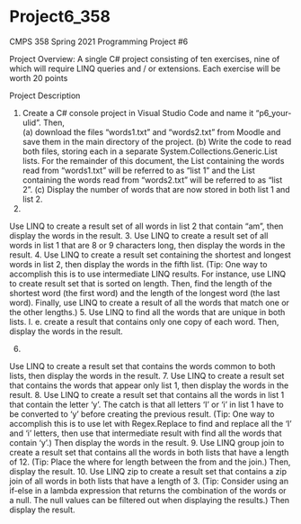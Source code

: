 # Project6_358

CMPS 358 Spring 2021 Programming Project #6

Project Overview:
  A single C# project consisting of ten exercises, nine of which will require LINQ queries and / or extensions.
  Each exercise will be worth 20 points

Project Description
 1. Create a C# console project in Visual Studio Code and name it “p6_your-ulid”. Then,  
  (a) download the files “words1.txt” and “words2.txt” from Moodle and save them in the main directory
    of the project.
  (b) Write the code to read both files, storing each in a separate System.Collections.Generic.List<String>
    lists. For the remainder of this document, the List containing the words read from “words1.txt”
    will be referred to as “list 1” and the List containing the words read from “words2.txt” will be
    referred to as “list 2”.
  (c) Display the number of words that are now stored in both list 1 and list 2.
2.
  Use LINQ to create a result set of all words in list 2 that contain “am”, then display the words in the
  result.
3. 
  Use LINQ to create a result set of all words in list 1 that are 8 or 9 characters long, then display the
  words in the result.
4. 
  Use LINQ to create a result set containing the shortest and longest words in list 2, then display the words
  in the fifth list. (Tip: One way to accomplish this is to use intermediate LINQ results. For instance,
  use LINQ to create result set that is sorted on length. Then, find the length of the shortest word (the
  first word) and the length of the longest word (the last word). Finally, use LINQ to create a result of all
  the words that match one or the other lengths.)
5.
  Use LINQ to find all the words that are unique in both lists. I. e. create a result that contains only one
  copy of each word. Then, display the words in the result.

6. 
  Use LINQ to create a result set that contains the words common to both lists, then display the words in
  the result.
7. 
  Use LINQ to create a result set that contains the words that appear only list 1, then display the words in
  the result.
8. 
  Use LINQ to create a result set that contains all the words in list 1 that contain the letter ‘y’. The catch
  is that all letters ‘I’ or ‘i’ in list 1 have to be converted to ‘y’ before creating the previous result. (Tip:
  One way to accomplish this is to use let with Regex.Replace to find and replace all the ‘I’ and ‘i’ letters,
  then use that intermediate result with find all the words that contain ‘y’.) Then display the words in the
  result.
9. 
  Use LINQ group join to create a result set that contains all the words in both lists that have a length of
  12. (Tip: Place the where for length between the from and the join.) Then, display the result.
10. 
  Use LINQ zip to create a result set that contains a zip join of all words in both lists that have a
  length of 3. (Tip: Consider using an if-else in a lambda expression that returns the combination of the
  words or a null. The null values can be filtered out when displaying the results.) Then display the
  result.
